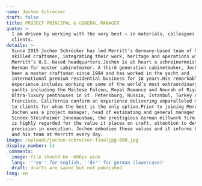 ```yaml
---
name: Jochen Schröcker
draft: false
title: PROJECT PRINCIPAL & GENERAL MANAGER
quote: >-
  I am driven by working with the very best – in materials, colleagues and
  clients.
details: >-
  Since 2015 Jochen Schröcker has led Merritt’s Germany-based team of highly
  skilled craftsmen, integrating their work, heritage and operations with
  Merritt’s U.S.-based headquarters.Jochen is at heart a schreinermeister,
  German for master cabinetmaker. A third generation cabinetmaker, Jochen has
  been a master craftsman since 1994 and has worked in the yacht and
  international premium residential business for 18 years.His remarkable career
  experience includes working on some of the world’s most extraordinary mega
  yachts including the Maltese Falcon, Royal Romance and Nourah of Riyadh.
  Ultra-luxury penthouses in St. Petersburg, Russia, Istanbul, Turkey and San
  Francisco, California confirm an experience delivering unparalleled millwork
  to clients for whom the best is the only option.Prior to joining Merritt,
  Jochen was a project manager, head of estimating and general manager for
  Sinnex Steinheimer Innenausbau, the prestigious German millwork firm. Germany
  is highly regarded for the value it places on craft, attention to detail and
  precision in execution. Jochen embodies these values and it informs his work
  and his team at Merritt every day.
image: /uploads/jochen-schrocker-finaljpg-600.jpg
display_number: 14
_comments:
  image: file should be ~600px wide
  lang: '''en'' for english, ''de'' for german (lowercase)'
  draft: drafts are saved but not published
lang: en
---
```


